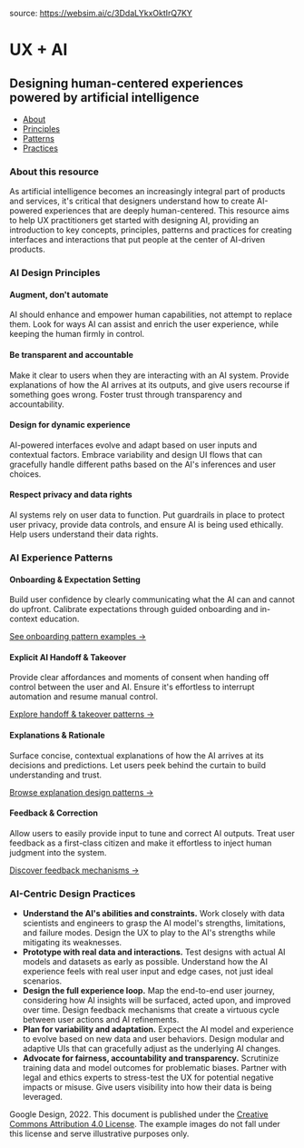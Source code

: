 source: https://websim.ai/c/3DdaLYkxOktIrQ7KY

# UX + AI

## Designing human-centered experiences powered by artificial intelligence

- [About](https://design.google/library/ux-ai/#about)
- [Principles](https://design.google/library/ux-ai/#principles)
- [Patterns](https://design.google/library/ux-ai/#patterns)
- [Practices](https://design.google/library/ux-ai/#practices)

### About this resource

As artificial intelligence becomes an increasingly integral part of products and services, it's critical that designers understand how to create AI-powered experiences that are deeply human-centered. This resource aims to help UX practitioners get started with designing AI, providing an introduction to key concepts, principles, patterns and practices for creating interfaces and interactions that put people at the center of AI-driven products.

### AI Design Principles

#### Augment, don't automate

AI should enhance and empower human capabilities, not attempt to replace them. Look for ways AI can assist and enrich the user experience, while keeping the human firmly in control.

#### Be transparent and accountable

Make it clear to users when they are interacting with an AI system. Provide explanations of how the AI arrives at its outputs, and give users recourse if something goes wrong. Foster trust through transparency and accountability.

#### Design for dynamic experience

AI-powered interfaces evolve and adapt based on user inputs and contextual factors. Embrace variability and design UI flows that can gracefully handle different paths based on the AI's inferences and user choices.

#### Respect privacy and data rights

AI systems rely on user data to function. Put guardrails in place to protect user privacy, provide data controls, and ensure AI is being used ethically. Help users understand their data rights.

### AI Experience Patterns

#### Onboarding & Expectation Setting

Build user confidence by clearly communicating what the AI can and cannot do upfront. Calibrate expectations through guided onboarding and in-context education.

[See onboarding pattern examples →](https://design.google/library/ux-ai/onboarding-examples.html)

#### Explicit AI Handoff & Takeover

Provide clear affordances and moments of consent when handing off control between the user and AI. Ensure it's effortless to interrupt automation and resume manual control.

[Explore handoff & takeover patterns →](https://design.google/library/ux-ai/handoff-takeover-examples.html)

#### Explanations & Rationale

Surface concise, contextual explanations of how the AI arrives at its decisions and predictions. Let users peek behind the curtain to build understanding and trust.

[Browse explanation design patterns →](https://design.google/library/ux-ai/explanation-examples.html)

#### Feedback & Correction

Allow users to easily provide input to tune and correct AI outputs. Treat user feedback as a first-class citizen and make it effortless to inject human judgment into the system.

[Discover feedback mechanisms →](https://design.google/library/ux-ai/feedback-correction-examples.html)

### AI-Centric Design Practices

- **Understand the AI's abilities and constraints.** Work closely with data scientists and engineers to grasp the AI model's strengths, limitations, and failure modes. Design the UX to play to the AI's strengths while mitigating its weaknesses.
- **Prototype with real data and interactions.** Test designs with actual AI models and datasets as early as possible. Understand how the AI experience feels with real user input and edge cases, not just ideal scenarios.
- **Design the full experience loop.** Map the end-to-end user journey, considering how AI insights will be surfaced, acted upon, and improved over time. Design feedback mechanisms that create a virtuous cycle between user actions and AI refinements.
- **Plan for variability and adaptation.** Expect the AI model and experience to evolve based on new data and user behaviors. Design modular and adaptive UIs that can gracefully adjust as the underlying AI changes.
- **Advocate for fairness, accountability and transparency.** Scrutinize training data and model outcomes for problematic biases. Partner with legal and ethics experts to stress-test the UX for potential negative impacts or misuse. Give users visibility into how their data is being leveraged.

Google Design, 2022. This document is published under the [Creative Commons Attribution 4.0 License](https://creativecommons.org/licenses/by/4.0/). The example images do not fall under this license and serve illustrative purposes only.